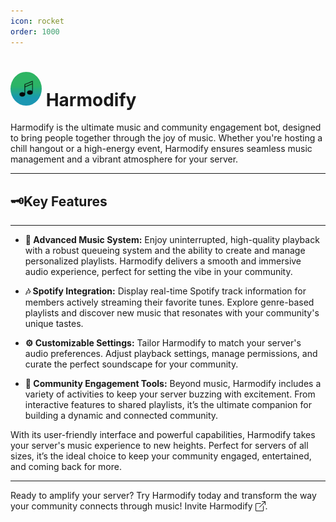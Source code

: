 ```yaml
---
icon: rocket
order: 1000
---
```

<style>
    .custom_image {
        border-radius:50%;
        }
</style>

# <img class="custom_image" src="/static/Harmodify.png" width=50 lenght=50> Harmodify

Harmodify is the ultimate music and community engagement bot, designed to bring people together through the joy of music. Whether you're hosting a chill hangout or a high-energy event, Harmodify ensures seamless music management and a vibrant atmosphere for your server.
___

## 🗝️Key Features
---

- **🎵 Advanced Music System:**
Enjoy uninterrupted, high-quality playback with a robust queueing system and the ability to create and manage personalized playlists. Harmodify delivers a smooth and immersive audio experience, perfect for setting the vibe in your community.

- **🎶 Spotify Integration:**
Display real-time Spotify track information for members actively streaming their favorite tunes. Explore genre-based playlists and discover new music that resonates with your community's unique tastes.

- **⚙️ Customizable Settings:**
Tailor Harmodify to match your server's audio preferences. Adjust playback settings, manage permissions, and curate the perfect soundscape for your community.

- **🌟 Community Engagement Tools:**
Beyond music, Harmodify includes a variety of activities to keep your server buzzing with excitement. From interactive features to shared playlists, it’s the ultimate companion for building a dynamic and connected community.

With its user-friendly interface and powerful capabilities, Harmodify takes your server's music experience to new heights. Perfect for servers of all sizes, it’s the ideal choice to keep your community engaged, entertained, and coming back for more.

---
Ready to amplify your server? Try Harmodify today and transform the way your community connects through music!
Invite <a class="external" href="https://disutils.com/bots" target="_blank" style="display: inline-flex; align-items: center; text-decoration: none;">
    Harmodify
    <svg xmlns="http://www.w3.org/2000/svg" width="16" height="16" fill="currentColor" class="bi bi-box-arrow-up-right" viewBox="0 0 16 16" style="margin-left: 4px;">
        <path fill-rule="evenodd" d="M8.636 3.5a.5.5 0 0 0-.5-.5H1.5A1.5 1.5 0 0 0 0 4.5v10A1.5 1.5 0 0 0 1.5 16h10a1.5 1.5 0 0 0 1.5-1.5V7.864a.5.5 0 0 0-1 0V14.5a.5.5 0 0 1-.5.5h-10a.5.5 0 0 1-.5-.5v-10a.5.5 0 0 1 .5-.5h6.636a.5.5 0 0 0 .5-.5"/>
        <path fill-rule="evenodd" d="M16 .5a.5.5 0 0 0-.5-.5h-5a.5.5 0 0 0 0 1h3.793L6.146 9.146a.5.5 0 1 0 .708.708L15 1.707V5.5a.5.5 0 0 0 1 0z"/>
    </svg>
.</a>

